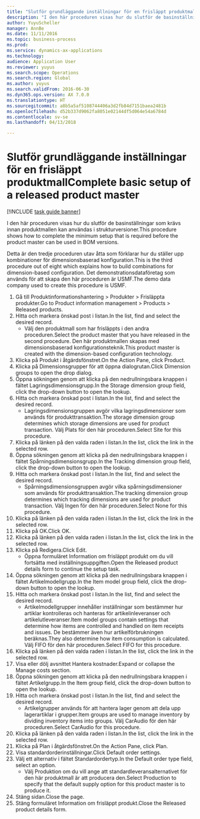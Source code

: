 ```yaml
--- 
title: "Slutför grundläggande inställningar för en frisläppt produktmall"
description: "I den här proceduren visas hur du slutför de basinställningar som krävs innan produktmallen kan användas i strukturversioner."
author: YuyuScheller
manager: AnnBe
ms.date: 11/11/2016
ms.topic: business-process
ms.prod: 
ms.service: dynamics-ax-applications
ms.technology: 
audience: Application User
ms.reviewer: yuyus
ms.search.scope: Operations
ms.search.region: Global
ms.author: yuyus
ms.search.validFrom: 2016-06-30
ms.dyn365.ops.version: AX 7.0.0
ms.translationtype: HT
ms.sourcegitcommit: a8b5a5af5108744406a3d2fb84d7151baea2481b
ms.openlocfilehash: d52b337d9062fa8051e02144df5d064e54a6784d
ms.contentlocale: sv-se
ms.lasthandoff: 04/13/2018

---
```

# <a name="complete-basic-setup-of-a-released-product-master"></a><span data-ttu-id="3892c-103">Slutför grundläggande inställningar för en frisläppt produktmall</span><span class="sxs-lookup"><span data-stu-id="3892c-103">Complete basic setup of a released product master</span></span>

[!INCLUDE [task guide banner](../../includes/task-guide-banner.md)]

<span data-ttu-id="3892c-104">I den här proceduren visas hur du slutför de basinställningar som krävs innan produktmallen kan användas i strukturversioner.</span><span class="sxs-lookup"><span data-stu-id="3892c-104">This procedure shows how to complete the minimum setup that is required before the product master can be used in BOM versions.</span></span>

<span data-ttu-id="3892c-105">Detta är den tredje proceduren utav åtta som förklarar hur du ställer upp kombinationer för dimensionsbaserad konfiguration.</span><span class="sxs-lookup"><span data-stu-id="3892c-105">This is the third procedure out of eight which explains how to build combinations for dimension-based configuration.</span></span> <span data-ttu-id="3892c-106">Det demonstrationsdataföretag som används för att skapa den här proceduren är USMF.</span><span class="sxs-lookup"><span data-stu-id="3892c-106">The demo data company used to create this procedure is USMF.</span></span>

1. <span data-ttu-id="3892c-107">Gå till Produktinformationshantering > Produkter > Frisläppta produkter.</span><span class="sxs-lookup"><span data-stu-id="3892c-107">Go to Product information management > Products > Released products.</span></span>
2. <span data-ttu-id="3892c-108">Hitta och markera önskad post i listan.</span><span class="sxs-lookup"><span data-stu-id="3892c-108">In the list, find and select the desired record.</span></span>
    * <span data-ttu-id="3892c-109">Välj den produktmall som har frisläppts i den andra proceduren.</span><span class="sxs-lookup"><span data-stu-id="3892c-109">Select the product master that you have released in the second procedure.</span></span> <span data-ttu-id="3892c-110">Den här produktmallen skapas med dimensionsbaserad konfigurationsteknik.</span><span class="sxs-lookup"><span data-stu-id="3892c-110">This product master is created with the dimension-based configuration technology.</span></span>  
3. <span data-ttu-id="3892c-111">Klicka på Produkt i åtgärdsfönstret.</span><span class="sxs-lookup"><span data-stu-id="3892c-111">On the Action Pane, click Product.</span></span>
4. <span data-ttu-id="3892c-112">Klicka på Dimensionsgrupper för att öppna dialogrutan.</span><span class="sxs-lookup"><span data-stu-id="3892c-112">Click Dimension groups to open the drop dialog.</span></span>
5. <span data-ttu-id="3892c-113">Öppna sökningen genom att klicka på den nedrullningsbara knappen i fältet Lagringsdimensionsgrupp.</span><span class="sxs-lookup"><span data-stu-id="3892c-113">In the Storage dimension group field, click the drop-down button to open the lookup.</span></span>
6. <span data-ttu-id="3892c-114">Hitta och markera önskad post i listan.</span><span class="sxs-lookup"><span data-stu-id="3892c-114">In the list, find and select the desired record.</span></span>
    * <span data-ttu-id="3892c-115">Lagringsdimensionsgruppen avgör vilka lagringsdimensioner som används för produkttransaktion.</span><span class="sxs-lookup"><span data-stu-id="3892c-115">The storage dimension group determines which storage dimensions are used for product transaction.</span></span> <span data-ttu-id="3892c-116">Välj Plats för den här proceduren.</span><span class="sxs-lookup"><span data-stu-id="3892c-116">Select Site for this procedure.</span></span>  
7. <span data-ttu-id="3892c-117">Klicka på länken på den valda raden i listan.</span><span class="sxs-lookup"><span data-stu-id="3892c-117">In the list, click the link in the selected row.</span></span>
8. <span data-ttu-id="3892c-118">Öppna sökningen genom att klicka på den nedrullningsbara knappen i fältet Spårningsdimensionsgrupp.</span><span class="sxs-lookup"><span data-stu-id="3892c-118">In the Tracking dimension group field, click the drop-down button to open the lookup.</span></span>
9. <span data-ttu-id="3892c-119">Hitta och markera önskad post i listan.</span><span class="sxs-lookup"><span data-stu-id="3892c-119">In the list, find and select the desired record.</span></span>
    * <span data-ttu-id="3892c-120">Spårningsdimensionsgruppen avgör vilka spårningsdimensioner som används för produkttransaktion.</span><span class="sxs-lookup"><span data-stu-id="3892c-120">The tracking dimension group determines which tracking dimensions are used for product transaction.</span></span> <span data-ttu-id="3892c-121">Välj Ingen för den här proceduren.</span><span class="sxs-lookup"><span data-stu-id="3892c-121">Select None for this procedure.</span></span>  
10. <span data-ttu-id="3892c-122">Klicka på länken på den valda raden i listan.</span><span class="sxs-lookup"><span data-stu-id="3892c-122">In the list, click the link in the selected row.</span></span>
11. <span data-ttu-id="3892c-123">Klicka på OK.</span><span class="sxs-lookup"><span data-stu-id="3892c-123">Click OK.</span></span>
12. <span data-ttu-id="3892c-124">Klicka på länken på den valda raden i listan.</span><span class="sxs-lookup"><span data-stu-id="3892c-124">In the list, click the link in the selected row.</span></span>
13. <span data-ttu-id="3892c-125">Klicka på Redigera.</span><span class="sxs-lookup"><span data-stu-id="3892c-125">Click Edit.</span></span>
    * <span data-ttu-id="3892c-126">Öppna formuläret Information om frisläppt produkt om du vill fortsätta med inställningsuppgiften.</span><span class="sxs-lookup"><span data-stu-id="3892c-126">Open the Released product details form to continue the setup task.</span></span>  
14. <span data-ttu-id="3892c-127">Öppna sökningen genom att klicka på den nedrullningsbara knappen i fältet Artikelmodellgrupp.</span><span class="sxs-lookup"><span data-stu-id="3892c-127">In the Item model group field, click the drop-down button to open the lookup.</span></span>
15. <span data-ttu-id="3892c-128">Hitta och markera önskad post i listan.</span><span class="sxs-lookup"><span data-stu-id="3892c-128">In the list, find and select the desired record.</span></span>
    * <span data-ttu-id="3892c-129">Artikelmodellgrupper innehåller inställningar som bestämmer hur artiklar kontrolleras och hanteras för artikelinleveranser och artikelutleveranser.</span><span class="sxs-lookup"><span data-stu-id="3892c-129">Item model groups contain settings that determine how items are controlled and handled on item receipts and issues.</span></span> <span data-ttu-id="3892c-130">De bestämmer även hur artikelförbrukningen beräknas.</span><span class="sxs-lookup"><span data-stu-id="3892c-130">They also determine how item consumption is calculated.</span></span> <span data-ttu-id="3892c-131">Välj FIFO för den här proceduren.</span><span class="sxs-lookup"><span data-stu-id="3892c-131">Select   FIFO for this procedure.</span></span>  
16. <span data-ttu-id="3892c-132">Klicka på länken på den valda raden i listan.</span><span class="sxs-lookup"><span data-stu-id="3892c-132">In the list, click the link in the selected row.</span></span>
17. <span data-ttu-id="3892c-133">Visa eller dölj avsnittet Hantera kostnader.</span><span class="sxs-lookup"><span data-stu-id="3892c-133">Expand or collapse the Manage costs section.</span></span>
18. <span data-ttu-id="3892c-134">Öppna sökningen genom att klicka på den nedrullningsbara knappen i fältet Artikelgrupp.</span><span class="sxs-lookup"><span data-stu-id="3892c-134">In the Item group field, click the drop-down button to open the lookup.</span></span>
19. <span data-ttu-id="3892c-135">Hitta och markera önskad post i listan.</span><span class="sxs-lookup"><span data-stu-id="3892c-135">In the list, find and select the desired record.</span></span>
    * <span data-ttu-id="3892c-136">Artikelgrupper används för att hantera lager genom att dela upp lagerartiklar i grupper.</span><span class="sxs-lookup"><span data-stu-id="3892c-136">Item groups are used to manage inventory by dividing inventory items into groups.</span></span> <span data-ttu-id="3892c-137">Välj CarAudio för den här proceduren.</span><span class="sxs-lookup"><span data-stu-id="3892c-137">Select   CarAudio for this procedure.</span></span>  
20. <span data-ttu-id="3892c-138">Klicka på länken på den valda raden i listan.</span><span class="sxs-lookup"><span data-stu-id="3892c-138">In the list, click the link in the selected row.</span></span>
21. <span data-ttu-id="3892c-139">Klicka på Plan i åtgärdsfönstret.</span><span class="sxs-lookup"><span data-stu-id="3892c-139">On the Action Pane, click Plan.</span></span>
22. <span data-ttu-id="3892c-140">Visa standardorderinställningar.</span><span class="sxs-lookup"><span data-stu-id="3892c-140">Click Default order settings.</span></span>
23. <span data-ttu-id="3892c-141">Välj ett alternativ i fältet Standardordertyp.</span><span class="sxs-lookup"><span data-stu-id="3892c-141">In the Default order type field, select an option.</span></span>
    * <span data-ttu-id="3892c-142">Välj Produktion om du vill ange att standardleveransalternativet för den här produktmall är att producera den.</span><span class="sxs-lookup"><span data-stu-id="3892c-142">Select Production to specify that the default supply option for this product master is to produce it.</span></span>  
24. <span data-ttu-id="3892c-143">Stäng sidan.</span><span class="sxs-lookup"><span data-stu-id="3892c-143">Close the page.</span></span>
25. <span data-ttu-id="3892c-144">Stäng formuläret Information om frisläppt produkt.</span><span class="sxs-lookup"><span data-stu-id="3892c-144">Close the Released product details form.</span></span>


